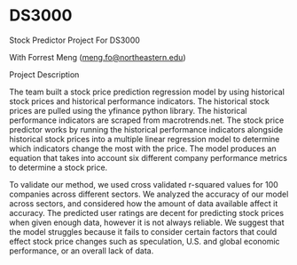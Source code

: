 # DS3000
Stock Predictor Project For DS3000

With Forrest Meng (meng.fo@northeastern.edu)

Project Description

The team built a stock price prediction regression model by using historical stock prices and historical performance indicators. The historical stock prices are pulled using the yfinance python library. The historical performance indicators are scraped from macrotrends.net. The stock price predictor works by running the historical performance indicators alongside historical stock prices into a multiple linear regression model to determine which indicators change the most with the price. The model produces an equation that takes into account six different company performance metrics to determine a stock price.

To validate our method, we used cross validated r-squared values for 100 companies across different sectors. We analyzed the accuracy of our model across sectors, and considered how the amount of data available affect it accuracy. The predicted user ratings are decent for predicting stock prices when given enough data, however it is not always reliable. We suggest that the model struggles because it fails to consider certain factors that could effect stock price changes such as speculation, U.S. and global economic performance, or an overall lack of data.
